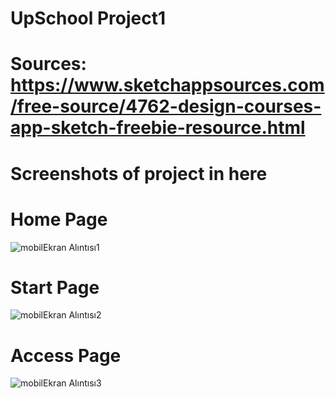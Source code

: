 # UpSchool Project1
# Sources: https://www.sketchappsources.com/free-source/4762-design-courses-app-sketch-freebie-resource.html
# Screenshots of project in here
#
# Home Page
![mobilEkran Alıntısı1](https://user-images.githubusercontent.com/61434175/164187138-19368e99-8f7f-4221-bacd-0abcf838467c.PNG)
# Start Page
![mobilEkran Alıntısı2](https://user-images.githubusercontent.com/61434175/164187140-16dc7d5c-7c31-47a9-b7e5-6d8966d31e8f.PNG)
# Access Page
![mobilEkran Alıntısı3](https://user-images.githubusercontent.com/61434175/164187141-0f5ca105-0f76-406c-854a-b0263490b5ad.PNG)
